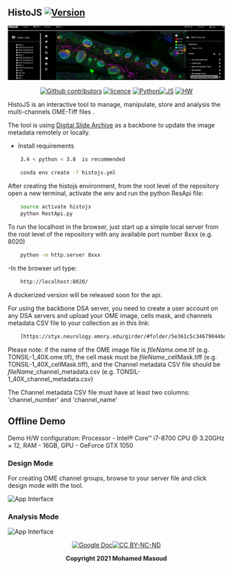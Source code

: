 ## HistoJS [![Version](https://img.shields.io/badge/Version-1.0.0-brightgreen)]()

<div align="center">

[![HistoJS logo](https://github.com/Mmasoud1/HistoJS/blob/main/Demo/histoJS.png)]()

 [![Github contributors](https://img.shields.io/badge/contributors-*-brightgreen)](https://github.com/Mmasoud1/HistoJS/graphs/contributors) [![licence ](https://img.shields.io/badge/license-BY--NC--ND-orange)](https://creativecommons.org/licenses/by-nc-nd/3.0/) [![Python ](https://img.shields.io/badge/python-3.5%20%7C%203.6%20%7C%203.7-blue)]()[![JS ](https://img.shields.io/badge/Types-JavaScript-blue)]()
[![HW ](https://img.shields.io/badge/HardWare-GPU-green)]()


</div>



HistoJS is an interactive tool to manage, manipulate, store and analysis the multi-channels OME-Tiff files .

The tool is using [Digital Slide Archive](https://github.com/DigitalSlideArchive/digital_slide_archive/tree/master/ansible) as a backbone to update the image metadata remotely or locally.

- Install requirements
```bash
    3.4 < python < 3.8  is recommended
```

```bash
    conda env create -f histojs.yml
```




After creating the histojs environment, from the root level of the repository open a new terminal, activate the env and run the python ResApi file:

```bash
    source activate histojs
    python RestApi.py
```

To run the localhost in the browser, just start up a simple local server from the root level of the repository with any available port number 8xxx (e.g. 8020)

```bash
    python -m http.server 8xxx
```


-In the browser url type: 

```bash
    http://localhost:8020/
```       
      
  

A dockerized version will be released soon for the api. 

For using the backbone DSA server, you need to create a user account on any DSA servers and upload your OME image, cells mask, and channels metadata CSV file to your collection as in this link:

```bash
    [https://styx.neurology.emory.edu/girder/#folder/5e361c5c34679044bda81b11](https://styx.neurology.emory.edu/girder/#folder/5e361c5c34679044bda81b11)
``` 


Please note: if the name of the OME image file is $fileName$.ome.tif (e.g. TONSIL-1_40X.ome.tif), the cell mask must be $fileName$_cellMask.tiff (e.g. TONSIL-1_40X_cellMask.tiff), and the Channel metadata CSV file should be $fileName$_channel_metadata.csv (e.g. TONSIL-1_40X_channel_metadata.csv)

The Channel metadata CSV file must have at least two columns: 'channel_number' and 'channel_name'



## Offline Demo
Demo H/W configuration: Processor - Intel® Core™ i7-8700 CPU @ 3.20GHz × 12, RAM - 16GB, GPU - GeForce GTX 1050

### Design Mode

For creating OME channel groups, browse to your server file and click design mode with the tool.

![App Interface](https://github.com/Mmasoud1/HistoJS/blob/main/Demo/DesignMode.gif)


### Analysis Mode

![App Interface](https://github.com/Mmasoud1/HistoJS/blob/main/Demo/AnalysisMode.gif)

<div align="center">

[![Google Doc](https://img.shields.io/badge/HistoJS-Feedback-blue)](https://docs.google.com/forms/d/e/1FAIpQLSdHuO--mG00sKydQpJ7sPpDmhcJ4ECdj-wAB1kwXQExh_nUSg/viewform?usp=sf_link)[![CC BY-NC-ND ](https://img.shields.io/badge/license-BY--NC--ND-orange)](https://creativecommons.org/licenses/by-nc-nd/3.0/) 

**Copyright 2021 Mohamed Masoud**
</div>

